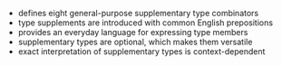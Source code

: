 - defines eight general-purpose supplementary type combinators
- type supplements are introduced with common English prepositions
- provides an everyday language for expressing type members
- supplementary types are optional, which makes them versatile
- exact interpretation of supplementary types is context-dependent

